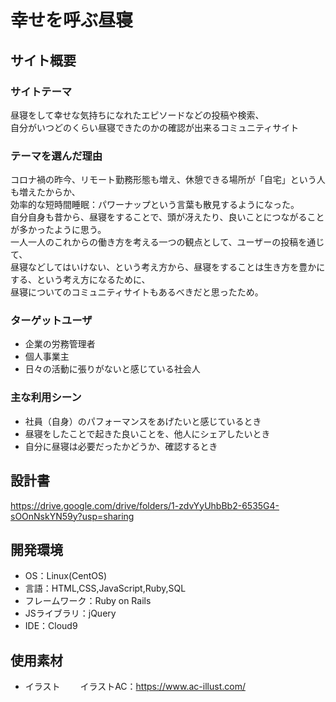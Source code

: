 # 幸せを呼ぶ昼寝

## サイト概要
### サイトテーマ
昼寝をして幸せな気持ちになれたエピソードなどの投稿や検索、
<br>
自分がいつどのくらい昼寝できたのかの確認が出来るコミュニティサイト

### テーマを選んだ理由
コロナ禍の昨今、リモート勤務形態も増え、休憩できる場所が「自宅」という人も増えたからか、
<br>
効率的な短時間睡眠：パワーナップという言葉も散見するようになった。
<br>
自分自身も昔から、昼寝をすることで、頭が冴えたり、良いことにつながることが多かったように思う。
<br>
一人一人のこれからの働き方を考える一つの観点として、ユーザーの投稿を通じて、
<br>
昼寝などしてはいけない、という考え方から、昼寝をすることは生き方を豊かにする、という考え方になるために、
<br>
昼寝についてのコミュニティサイトもあるべきだと思ったため。

### ターゲットユーザ
- 企業の労務管理者
- 個人事業主
- 日々の活動に張りがないと感じている社会人

### 主な利用シーン
- 社員（自身）のパフォーマンスをあげたいと感じているとき
- 昼寝をしたことで起きた良いことを、他人にシェアしたいとき
- 自分に昼寝は必要だったかどうか、確認するとき

## 設計書
https://drive.google.com/drive/folders/1-zdvYyUhbBb2-6535G4-sOOnNskYN59y?usp=sharing

## 開発環境
- OS：Linux(CentOS)
- 言語：HTML,CSS,JavaScript,Ruby,SQL
- フレームワーク：Ruby on Rails
- JSライブラリ：jQuery
- IDE：Cloud9

## 使用素材
- イラスト
　　イラストAC：https://www.ac-illust.com/
